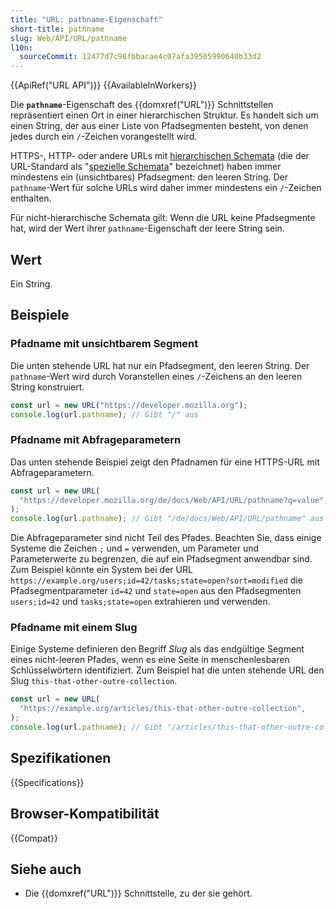 ```yaml
---
title: "URL: pathname-Eigenschaft"
short-title: pathname
slug: Web/API/URL/pathname
l10n:
  sourceCommit: 12477d7c98fbbacae4c07afa39505990640b33d2
---
```


{{ApiRef("URL API")}} {{AvailableInWorkers}}

Die **`pathname`**-Eigenschaft des {{domxref("URL")}} Schnittstellen repräsentiert einen Ort in einer hierarchischen Struktur. Es handelt sich um einen String, der aus einer Liste von Pfadsegmenten besteht, von denen jedes durch ein `/`-Zeichen vorangestellt wird.

HTTPS-, HTTP- oder andere URLs mit [hierarchischen Schemata](https://www.rfc-editor.org/rfc/rfc3986#section-1.2.3) (die der URL-Standard als "[spezielle Schemata](https://url.spec.whatwg.org/#special-scheme)" bezeichnet) haben immer mindestens ein (unsichtbares) Pfadsegment: den leeren String.
Der `pathname`-Wert für solche URLs wird daher immer mindestens ein `/`-Zeichen enthalten.

Für nicht-hierarchische Schemata gilt: Wenn die URL keine Pfadsegmente hat, wird der Wert ihrer `pathname`-Eigenschaft der leere String sein.

## Wert

Ein String.

## Beispiele

### Pfadname mit unsichtbarem Segment

Die unten stehende URL hat nur ein Pfadsegment, den leeren String.
Der `pathname`-Wert wird durch Voranstellen eines `/`-Zeichens an den leeren String konstruiert.

```js
const url = new URL("https://developer.mozilla.org");
console.log(url.pathname); // Gibt "/" aus
```

### Pfadname mit Abfrageparametern

Das unten stehende Beispiel zeigt den Pfadnamen für eine HTTPS-URL mit Abfrageparametern.

```js
const url = new URL(
  "https://developer.mozilla.org/de/docs/Web/API/URL/pathname?q=value",
);
console.log(url.pathname); // Gibt "/de/docs/Web/API/URL/pathname" aus
```

Die Abfrageparameter sind nicht Teil des Pfades.
Beachten Sie, dass einige Systeme die Zeichen `;` und `=` verwenden, um Parameter und Parameterwerte zu begrenzen, die auf ein Pfadsegment anwendbar sind.
Zum Beispiel könnte ein System bei der URL `https://example.org/users;id=42/tasks;state=open?sort=modified` die Pfadsegmentparameter `id=42` und `state=open` aus den Pfadsegmenten `users;id=42` und `tasks;state=open` extrahieren und verwenden.

### Pfadname mit einem Slug

Einige Systeme definieren den Begriff _Slug_ als das endgültige Segment eines nicht-leeren Pfades, wenn es eine Seite in menschenlesbaren Schlüsselwörtern identifiziert.
Zum Beispiel hat die unten stehende URL den Slug `this-that-other-outre-collection`.

```js
const url = new URL(
  "https://example.org/articles/this-that-other-outre-collection",
);
console.log(url.pathname); // Gibt "/articles/this-that-other-outre-collection" aus
```

## Spezifikationen

{{Specifications}}

## Browser-Kompatibilität

{{Compat}}

## Siehe auch

- Die {{domxref("URL")}} Schnittstelle, zu der sie gehört.
